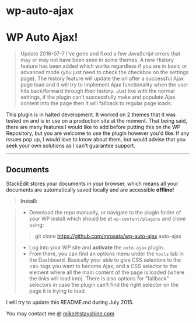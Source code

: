 # wp-auto-ajax

WP Auto Ajax!
===================

> Update 2016-07-7
I've gone and fixed a few JavaScript errors that may or may not have been seen in some themes. A new History feature has been added which works regardless if you are in basic or advanced mode (you just need to check the checkbox on the settings page). The history feature will update the url after a successful Ajax page load and it will try to implement Ajax functionality when the user hits back/forward through their history. Just like with the normal settings, if the plugin can't successfully make and populate Ajax content into the page then it will fallback to regular page loads.



This plugin is in halted development. It worked on 2 themes that it was tested on and is in use on a production site at the moment. That being said, there are many features I would like to add before putting this on the WP Repository, but you are welcome to use the plugin however you'd like. If any issues pop up, I would love to know about them, but would advise that you seek your own solutions as I can't guarantee support.

----------


Documents
-------------

StackEdit stores your documents in your browser, which means all your documents are automatically saved locally and are accessible **offline!**

> **Install:**

> - Download the repo manually, or navigate to the plugin folder of your WP install which should be at `wp-content/plugins` and clone using:
>  > git clone https://github.com/mrosata/wp-auto-ajax auto-ajax
> 
> - Log into your WP site and **activate** the `auto-ajax` plugin. 
> - From there, you can find an options menu under the `tools` tab in the Dashboard. Basically your able to give CSS selectors to the &lt;a&gt; tags you want to become Ajax, and a CSS selector to the element where all the main content of the page is loaded (where the links will load into). There is also options for "fallback" selectors in case the plugin can't find the right selector on the page it is trying to load. 

I will try to update this README.md during July 2015.

You may contact me @ [mike@stayshine.com](mailto:mike@stayshine.com)